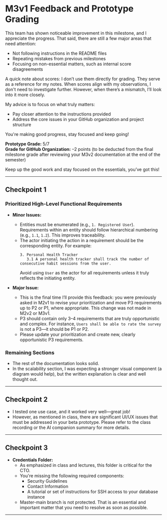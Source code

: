 # M3v1 Feedback and Prototype Grading

This team has shown noticeable improvement in this milestone, and I appreciate the progress. That said, there are still a few major areas that need attention:

- Not following instructions in the README files
- Repeating mistakes from previous milestones
- Focusing on non-essential matters, such as internal score disagreements

A quick note about scores: I don’t use them directly for grading. They serve as a reference for my notes. When scores align with my observations, I don't need to investigate further. However, when there’s a mismatch, I’ll look into it more closely.

My advice is to focus on what truly matters:
- Pay closer attention to the instructions provided
- Address the core issues in your GitHub organization and project structure

You're making good progress, stay focused and keep going!

**Prototype Grade:** 5/7  
**Grade for GitHub Organization:** –2 points (to be deducted from the final milestone grade after reviewing your M3v2 documentation at the end of the semester)

Keep up the good work and stay focused on the essentials, you’ve got this!

---

## Checkpoint 1

### Prioritized High-Level Functional Requirements

- **Minor Issues:**
  - Entities must be enumerated (e.g., `1. Registered User`). Requirements within an entity should follow hierarchical numbering (e.g., `1.1`, `1.2`). This improves traceability.
  - The actor initiating the action in a requirement should be the corresponding entity. For example:
    ```
    3. Personal Health Tracker  
       3.1 A personal health tracker shall track the number of consecutive habit sessions from the user.
    ```
    Avoid using `User` as the actor for all requirements unless it truly reflects the initiating entity.

- **Major Issue:**
  - This is the final time I’ll provide this feedback: you were previously asked in M2v1 to revise your prioritization and move P3 requirements up to P2 or P1, where appropriate. This change was not made in M2v2 or M3v1.
  - P3 should contain only 3–4 requirements that are truly opportunistic and complex. For instance, `Users shall be able to rate the survey` is not a P3—it should be P1 or P2.
  - Please update your prioritization and create new, clearly opportunistic P3 requirements.

### Remaining Sections

- The rest of the documentation looks solid.
- In the scalability section, I was expecting a stronger visual component (a diagram would help), but the written explanation is clear and well thought out.

---

## Checkpoint 2

- I tested one use case, and it worked very well—great job!
- However, as mentioned in class, there are significant UI/UX issues that must be addressed in your beta prototype. Please refer to the class recording or the AI companion summary for more details.

---

## Checkpoint 3

- **Credentials Folder:**
  - As emphasized in class and lectures, this folder is critical for the CTO.
  - You're missing the following required components:
    - Security Guidelines
    - Contact Information
    - A tutorial or set of instructions for SSH access to your database instance
  - Master-main branch is not protected. That is an essential and important matter that you need to resolve as soon as possible. 



---


